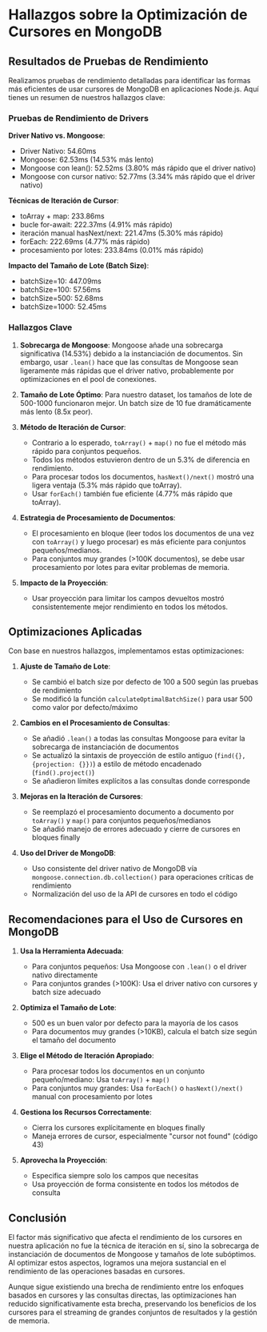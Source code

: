 # Hallazgos sobre la Optimización de Cursores en MongoDB

## Resultados de Pruebas de Rendimiento

Realizamos pruebas de rendimiento detalladas para identificar las formas más eficientes de usar cursores de MongoDB en aplicaciones Node.js. Aquí tienes un resumen de nuestros hallazgos clave:

### Pruebas de Rendimiento de Drivers

**Driver Nativo vs. Mongoose**:
- Driver Nativo: 54.60ms
- Mongoose: 62.53ms (14.53% más lento)
- Mongoose con lean(): 52.52ms (3.80% más rápido que el driver nativo)
- Mongoose con cursor nativo: 52.77ms (3.34% más rápido que el driver nativo)

**Técnicas de Iteración de Cursor**:
- toArray + map: 233.86ms
- bucle for-await: 222.37ms (4.91% más rápido)
- iteración manual hasNext/next: 221.47ms (5.30% más rápido)
- forEach: 222.69ms (4.77% más rápido)
- procesamiento por lotes: 233.84ms (0.01% más rápido)

**Impacto del Tamaño de Lote (Batch Size)**:
- batchSize=10: 447.09ms
- batchSize=100: 57.56ms
- batchSize=500: 52.68ms
- batchSize=1000: 52.45ms

### Hallazgos Clave

1. **Sobrecarga de Mongoose**: Mongoose añade una sobrecarga significativa (14.53%) debido a la instanciación de documentos. Sin embargo, usar `.lean()` hace que las consultas de Mongoose sean ligeramente más rápidas que el driver nativo, probablemente por optimizaciones en el pool de conexiones.

2. **Tamaño de Lote Óptimo**: Para nuestro dataset, los tamaños de lote de 500-1000 funcionaron mejor. Un batch size de 10 fue dramáticamente más lento (8.5x peor).

3. **Método de Iteración de Cursor**:
   - Contrario a lo esperado, `toArray()` + `map()` no fue el método más rápido para conjuntos pequeños.
   - Todos los métodos estuvieron dentro de un 5.3% de diferencia en rendimiento.
   - Para procesar todos los documentos, `hasNext()/next()` mostró una ligera ventaja (5.3% más rápido que toArray).
   - Usar `forEach()` también fue eficiente (4.77% más rápido que toArray).

4. **Estrategia de Procesamiento de Documentos**:
   - El procesamiento en bloque (leer todos los documentos de una vez con `toArray()` y luego procesar) es más eficiente para conjuntos pequeños/medianos.
   - Para conjuntos muy grandes (>100K documentos), se debe usar procesamiento por lotes para evitar problemas de memoria.

5. **Impacto de la Proyección**:
   - Usar proyección para limitar los campos devueltos mostró consistentemente mejor rendimiento en todos los métodos.

## Optimizaciones Aplicadas

Con base en nuestros hallazgos, implementamos estas optimizaciones:

1. **Ajuste de Tamaño de Lote**:
   - Se cambió el batch size por defecto de 100 a 500 según las pruebas de rendimiento
   - Se modificó la función `calculateOptimalBatchSize()` para usar 500 como valor por defecto/máximo

2. **Cambios en el Procesamiento de Consultas**:
   - Se añadió `.lean()` a todas las consultas Mongoose para evitar la sobrecarga de instanciación de documentos
   - Se actualizó la sintaxis de proyección de estilo antiguo (`find({}, {projection: {}})`) a estilo de método encadenado (`find().project()`)
   - Se añadieron límites explícitos a las consultas donde corresponde

3. **Mejoras en la Iteración de Cursores**:
   - Se reemplazó el procesamiento documento a documento por `toArray()` y `map()` para conjuntos pequeños/medianos
   - Se añadió manejo de errores adecuado y cierre de cursores en bloques finally

4. **Uso del Driver de MongoDB**:
   - Uso consistente del driver nativo de MongoDB vía `mongoose.connection.db.collection()` para operaciones críticas de rendimiento
   - Normalización del uso de la API de cursores en todo el código

## Recomendaciones para el Uso de Cursores en MongoDB

1. **Usa la Herramienta Adecuada**:
   - Para conjuntos pequeños: Usa Mongoose con `.lean()` o el driver nativo directamente
   - Para conjuntos grandes (>100K): Usa el driver nativo con cursores y batch size adecuado

2. **Optimiza el Tamaño de Lote**:
   - 500 es un buen valor por defecto para la mayoría de los casos
   - Para documentos muy grandes (>10KB), calcula el batch size según el tamaño del documento

3. **Elige el Método de Iteración Apropiado**:
   - Para procesar todos los documentos en un conjunto pequeño/mediano: Usa `toArray()` + `map()`
   - Para conjuntos muy grandes: Usa `forEach()` o `hasNext()/next()` manual con procesamiento por lotes

4. **Gestiona los Recursos Correctamente**:
   - Cierra los cursores explícitamente en bloques finally
   - Maneja errores de cursor, especialmente "cursor not found" (código 43)

5. **Aprovecha la Proyección**:
   - Especifica siempre solo los campos que necesitas
   - Usa proyección de forma consistente en todos los métodos de consulta

## Conclusión

El factor más significativo que afecta el rendimiento de los cursores en nuestra aplicación no fue la técnica de iteración en sí, sino la sobrecarga de instanciación de documentos de Mongoose y tamaños de lote subóptimos. Al optimizar estos aspectos, logramos una mejora sustancial en el rendimiento de las operaciones basadas en cursores.

Aunque sigue existiendo una brecha de rendimiento entre los enfoques basados en cursores y las consultas directas, las optimizaciones han reducido significativamente esta brecha, preservando los beneficios de los cursores para el streaming de grandes conjuntos de resultados y la gestión de memoria. 